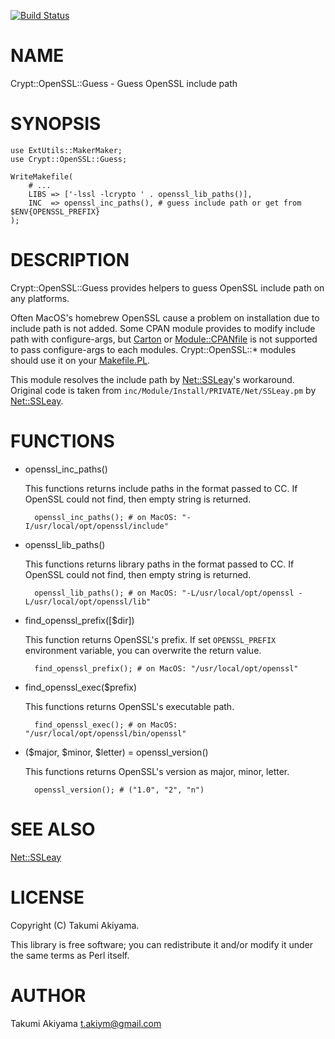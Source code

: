 [![Build Status](https://travis-ci.org/akiym/Crypt-OpenSSL-Guess.svg?branch=master)](https://travis-ci.org/akiym/Crypt-OpenSSL-Guess)
# NAME

Crypt::OpenSSL::Guess - Guess OpenSSL include path

# SYNOPSIS

    use ExtUtils::MakerMaker;
    use Crypt::OpenSSL::Guess;

    WriteMakefile(
        # ...
        LIBS => ['-lssl -lcrypto ' . openssl_lib_paths()],
        INC  => openssl_inc_paths(), # guess include path or get from $ENV{OPENSSL_PREFIX}
    );

# DESCRIPTION

Crypt::OpenSSL::Guess provides helpers to guess OpenSSL include path on any platforms.

Often MacOS's homebrew OpenSSL cause a problem on installation due to include path is not added.
Some CPAN module provides to modify include path with configure-args, but [Carton](https://metacpan.org/pod/Carton) or [Module::CPANfile](https://metacpan.org/pod/Module%3A%3ACPANfile)
is not supported to pass configure-args to each modules. Crypt::OpenSSL::\* modules should use it on your [Makefile.PL](https://metacpan.org/pod/Makefile.PL).

This module resolves the include path by [Net::SSLeay](https://metacpan.org/pod/Net%3A%3ASSLeay)'s workaround.
Original code is taken from `inc/Module/Install/PRIVATE/Net/SSLeay.pm` by [Net::SSLeay](https://metacpan.org/pod/Net%3A%3ASSLeay).

# FUNCTIONS

- openssl\_inc\_paths()

    This functions returns include paths in the format passed to CC. If OpenSSL could not find, then empty string is returned.

        openssl_inc_paths(); # on MacOS: "-I/usr/local/opt/openssl/include"

- openssl\_lib\_paths()

    This functions returns library paths in the format passed to CC. If OpenSSL could not find, then empty string is returned.

        openssl_lib_paths(); # on MacOS: "-L/usr/local/opt/openssl -L/usr/local/opt/openssl/lib"

- find\_openssl\_prefix(\[$dir\])

    This function returns OpenSSL's prefix. If set `OPENSSL_PREFIX` environment variable, you can overwrite the return value.

        find_openssl_prefix(); # on MacOS: "/usr/local/opt/openssl"

- find\_openssl\_exec($prefix)

    This functions returns OpenSSL's executable path.

        find_openssl_exec(); # on MacOS: "/usr/local/opt/openssl/bin/openssl"

- ($major, $minor, $letter) = openssl\_version()

    This functions returns OpenSSL's version as major, minor, letter.

        openssl_version(); # ("1.0", "2", "n")

# SEE ALSO

[Net::SSLeay](https://metacpan.org/pod/Net%3A%3ASSLeay)

# LICENSE

Copyright (C) Takumi Akiyama.

This library is free software; you can redistribute it and/or modify
it under the same terms as Perl itself.

# AUTHOR

Takumi Akiyama <t.akiym@gmail.com>
